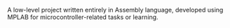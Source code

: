 A low-level project written entirely in Assembly language, developed using MPLAB for microcontroller-related tasks or learning.
